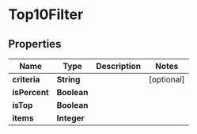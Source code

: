 
# Top10Filter

## Properties
Name | Type | Description | Notes
------------ | ------------- | ------------- | -------------
**criteria** | **String** |  |  [optional]
**isPercent** | **Boolean** |  | 
**isTop** | **Boolean** |  | 
**items** | **Integer** |  | 



